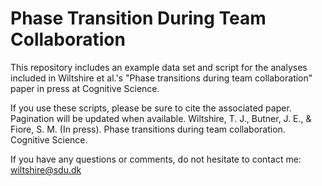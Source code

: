 # Phase Transition During Team Collaboration

This repository includes an example data set and script for the analyses included in Wiltshire et al.'s "Phase transitions during team collaboration" paper in press at Cognitive Science.

If you use these scripts, please be sure to cite the associated paper. Pagination will be updated when available.
Wiltshire, T. J., Butner, J. E., & Fiore, S. M. (In press). Phase transitions during team collaboration. Cognitive Science.

If you have any questions or comments, do not hesitate to contact me: wiltshire@sdu.dk
